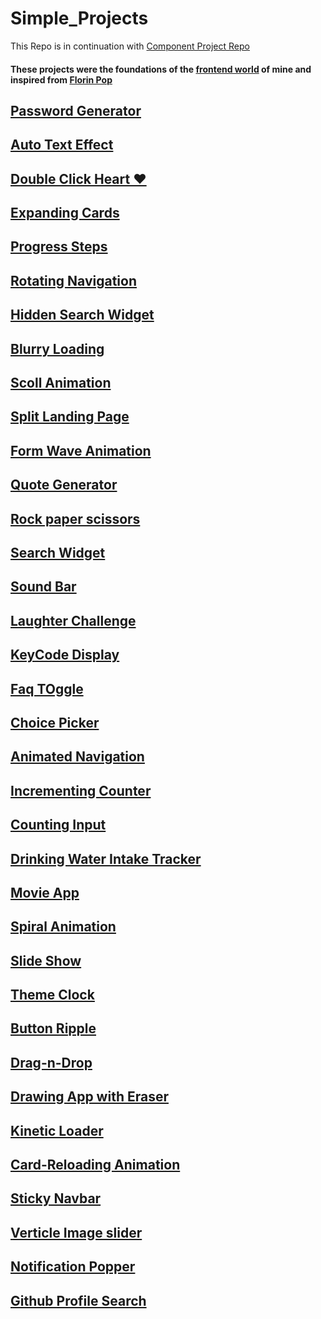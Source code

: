 # Simple_Projects
This Repo is in continuation with [Component Project Repo](https://github.com/Rahul4dev/Component-Projects)

#### These projects were the foundations of the [frontend world]() of mine and inspired from [Florin Pop](https://www.florin-pop.com/blog/2019/09/100-days-100-projects/)

## [Password Generator](https://github.com/Rahul4dev/Simple_Projects/tree/PasswordGenerator)
## [Auto Text Effect](https://github.com/Rahul4dev/Simple_Projects/tree/AutoTextEffect)
## [Double Click Heart ❤](https://github.com/Rahul4dev/Simple_Projects/tree/DoubleClickHeart)
## [Expanding Cards](https://github.com/Rahul4dev/Simple_Projects/tree/Expanding_Card)
## [Progress Steps](https://github.com/Rahul4dev/Simple_Projects/tree/Progress_Steps)
## [Rotating Navigation](https://github.com/Rahul4dev/Simple_Projects/tree/Rotating-Navigation)
## [Hidden Search Widget](https://github.com/Rahul4dev/Simple_Projects/blob/Search-Widget)
## [Blurry Loading](https://github.com/Rahul4dev/Simple_Projects/tree/Blur-Loading)
## [Scoll Animation](https://github.com/Rahul4dev/Simple_Projects/tree/ScrollAnimation)
## [Split Landing Page](https://github.com/Rahul4dev/Simple_Projects/tree/split-landing-page)
## [Form Wave Animation](https://github.com/Rahul4dev/Simple_Projects/tree/WaveForm-Input)
## [Quote Generator](https://github.com/Rahul4dev/Simple_Projects/tree/Quote_Generator)
## [Rock paper scissors](https://github.com/Rahul4dev/Simple_Projects/tree/Rock-paper-scissors)
## [Search Widget](https://github.com/Rahul4dev/Simple_Projects/tree/Search-Widget)
## [Sound Bar](https://github.com/Rahul4dev/Simple_Projects/tree/Sound_Bar)
## [Laughter Challenge](https://github.com/Rahul4dev/Simple_Projects/tree/LaughterChallenge)
## [KeyCode Display](https://github.com/Rahul4dev/Simple_Projects/tree/keyCodesDisplay)
## [Faq TOggle](https://github.com/Rahul4dev/Simple_Projects/tree/FAQ-Toggle)
## [Choice Picker](https://github.com/Rahul4dev/Simple_Projects/tree/ChoicePicker)
## [Animated Navigation](https://github.com/Rahul4dev/Simple_Projects/tree/Animated-Nav)
## [Incrementing Counter](https://github.com/Rahul4dev/Simple_Projects/tree/Incrementing-Counter)
## [Counting Input](https://github.com/Rahul4dev/Simple_Projects/tree/CountingInput)
## [Drinking Water Intake Tracker](https://github.com/Rahul4dev/Simple_Projects/tree/DrinkWater-IntakeChecker)
## [Movie App](https://github.com/Rahul4dev/Simple_Projects/tree/MovieApp)
## [Spiral Animation](https://github.com/Rahul4dev/Simple_Projects/tree/Spiral-Animation)
## [Slide Show](https://github.com/Rahul4dev/Simple_Projects/tree/SlideShow)
## [Theme Clock](https://github.com/Rahul4dev/Simple_Projects/tree/ThemeClock)
## [Button Ripple](https://github.com/Rahul4dev/Simple_Projects/tree/ButtonRipple)
## [Drag-n-Drop](https://github.com/Rahul4dev/Simple_Projects/tree/Drag-n-Drop)
## [Drawing App with Eraser](https://github.com/Rahul4dev/Simple_Projects/tree/DrawingApp)
## [Kinetic Loader](https://github.com/Rahul4dev/Simple_Projects/tree/Kinetic-Loader)
## [Card-Reloading Animation](https://github.com/Rahul4dev/Simple_Projects/tree/Card-Reloading-Animation)
## [Sticky Navbar](https://github.com/Rahul4dev/Simple_Projects/tree/StickyNavbar)
## [Verticle Image slider](https://github.com/Rahul4dev/Simple_Projects/tree/ImageSlider)
## [Notification Popper](https://github.com/Rahul4dev/Simple_Projects/tree/NotificationPopper)
## [Github Profile Search](https://github.com/Rahul4dev/Simple_Projects/tree/githubProfileSearch)
## []()
## []()
